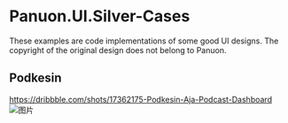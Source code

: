 # Panuon.UI.Silver-Cases
These examples are code implementations of some good UI designs. The copyright of the original design does not belong to Panuon.   

## Podkesin 
https://dribbble.com/shots/17362175-Podkesin-Aja-Podcast-Dashboard  
![图片](https://user-images.githubusercontent.com/23360265/152550466-97b9e352-3ce8-46ad-a608-f7a5c41b59cc.png)
